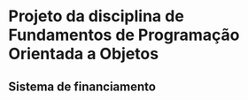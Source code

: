 # Projeto da disciplina de Fundamentos de Programação Orientada a Objetos

## Sistema de financiamento
